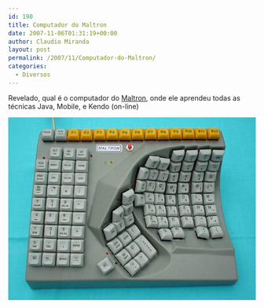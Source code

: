 ```yaml
---
id: 190
title: Computador do Maltron
date: 2007-11-06T01:31:19+00:00
author: Claudio Miranda
layout: post
permalink: /2007/11/Computador-do-Maltron/
categories:
  - Diversos
---
```

Revelado, qual é o computador do [Maltron](http://weblogs.java.net/blog/maltron), onde ele aprendeu todas as técnicas Java, Mobile, e Kendo (on-line)

![Computador do Maltron](/resources/claudio/071105_knuttz_ueba_21.jpg)